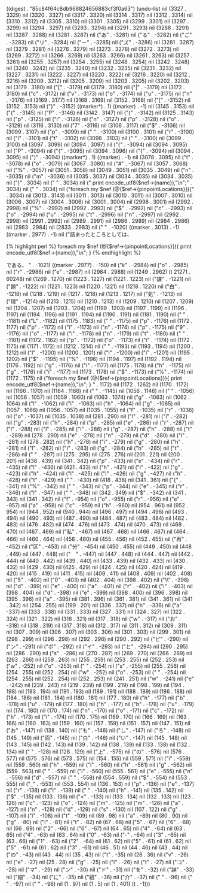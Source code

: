 
((digest . "85c84f64c8db968824656883cf3f0a63") (undo-list nil (3327 . 3329) nil (3320 . 3327) nil (3317 . 3320) nil (3314 . 3317) nil (3312 . 3314) nil (3310 . 3312) nil (3305 . 3310) nil (3301 . 3305) nil (3299 . 3301) nil (3297 . 3299) nil (3294 . 3297) nil (3293 . 3294) nil (3291 . 3293) nil (3288 . 3291) nil (3287 . 3288) nil (3281 . 3287) nil ("あ" . -3281) nil ("る" . -3282) nil ("ご" . -3283) nil ("リ" . -3284) nil ("ー" . -3285) nil ("ズ" . -3286) nil (3281 . 3287) nil (3279 . 3281) nil (3276 . 3279) nil (3273 . 3276) nil (3272 . 3273) nil (3269 . 3272) nil (3266 . 3269) nil (3263 . 3266) nil (3261 . 3263) nil (3257 . 3261) nil (3255 . 3257) nil (3254 . 3255) nil (3248 . 3254) nil (3242 . 3248) nil (3240 . 3242) nil (3235 . 3240) nil (3232 . 3235) nil (3231 . 3232) nil (3227 . 3231) nil (3222 . 3227) nil (3220 . 3222) nil (3216 . 3220) nil (3212 . 3216) nil (3209 . 3212) nil (3205 . 3209) nil (3203 . 3205) nil (3202 . 3203) nil (3179 . 3180) nil ("[" . -3179) nil (3179 . 3180) nil ("|" . -3179) nil (3172 . 3180) nil ("c" . -3172) nil ("v" . -3173) nil ("o" . -3174) nil ("u" . -3175) nil ("n" . -3176) nil (3169 . 3177) nil (3168 . 3169) nil (3152 . 3168) nil ("[" . -3152) nil (3152 . 3153) nil ("}" . -3152) ((marker*) . 1) ((marker) . -1) nil (3145 . 3153) nil ("{" . -3145) nil ("P" . -3146) nil (3142 . 3147) nil ("{" . -3142) nil (3125 . 3143) nil ("p" . -3125) nil ("i" . -3126) nil ("n" . -3127) nil ("p" . -3128) nil ("o" . -3129) nil (3116 . 3130) nil ("7" . -3116) nil (3106 . 3117) nil ("$" . -3106) nil (3099 . 3107) nil ("p" . -3099) nil (" " . -3100) nil (3100 . 3101) nil ("r" . -3100) nil ("i" . -3101) nil ("t" . -3102) nil (3098 . 3103) nil ("
" . -3100) nil (3099 . 3100) nil (3097 . 3099) nil (3094 . 3097) nil ("{" . -3094) nil (3094 . 3095) nil ("P" . -3094) nil ("{" . -3095) nil (3094 . 3096) nil ("{" . -3094) nil (3094 . 3095) nil (")" . -3094) ((marker*) . 1) ((marker) . -1) nil (3078 . 3095) nil ("t" . -3078) nil ("o" . -3079) nil (3067 . 3080) nil ("#" . -3067) nil (3057 . 3068) nil ("%" . -3057) nil (3051 . 3058) nil (3049 . 3051) nil (3035 . 3049) nil ("n" . -3035) nil ("m" . -3036) nil (3035 . 3037) nil (3034 . 3035) nil (3034 . 3035) nil ("}" . 3034) nil ("
" . 3034) nil ("  print encode_utf8($nef->{name}),\"\\n\";" . 3034) nil ("
" . 3034) nil ("foreach my $nef (@{$ref->{pinpointLocations}}){" . 3034) nil (3013 . 3143) nil (3011 . 3013) nil (3010 . 3011) nil (3007 . 3010) nil (3006 . 3007) nil (3004 . 3006) nil (3001 . 3004) nil (2998 . 3001) nil (2992 . 2998) nil ("%" . -2992) nil (2992 . 2993) nil ("$" . -2992) nil ("c" . -2993) nil ("o" . -2994) nil ("u" . -2995) nil ("t" . -2996) nil ("n" . -2997) nil (2992 . 2998) nil (2991 . 2992) nil (2989 . 2991) nil (2986 . 2989) nil (2984 . 2986) nil (2983 . 2984) nil (2833 . 2983) nil ("
" . -1020) ((marker . 3013) . -1) ((marker . 2977) . -1) nil ("詰まったところとしては、

{% highlight perl %}
foreach my $nef (@{$ref->{pinpointLocations}}){
  print encode_utf8($nef->{name}),\"\\n\";
}
{% endhighlight %}

である、
" . -1021) ((marker . 2977) . -150) nil ("k" . -2984) nil ("o" . -2985) nil ("r" . -2986) nil ("e" . -2987) nil (2984 . 2988) nil (1249 . 2962) (t 21271 . 60248) nil (1269 . 1270) nil (1223 . 1227) nil (1221 . 1223) nil ("課" . -1221) nil ("題" . -1222) nil (1221 . 1223) nil (1220 . 1221) nil (1218 . 1220) nil ("白" . -1218) nil (1218 . 1219) nil (1217 . 1218) nil (1213 . 1217) nil ("処" . -1213) nil ("理" . -1214) nil (1213 . 1215) nil (1210 . 1213) nil (1209 . 1210) nil (1207 . 1209) nil (1204 . 1207) nil (1203 . 1204) nil (1199 . 1203) nil (1197 . 1199) nil (1196 . 1197) nil (1194 . 1196) nil (1191 . 1194) nil (1190 . 1191) nil (1181 . 1190) nil (" " . -1181) nil ("L" . -1182) nil (1175 . 1183) nil (" " . -1175) nil ("p" . -1176) nil (1172 . 1177) nil ("p" . -1172) nil ("i" . -1173) nil ("n" . -1174) nil ("p" . -1175) nil ("9" . -1176) nil ("o" . -1177) nil ("i" . -1178) nil ("n" . -1179) nil ("t" . -1180) nil (" " . -1181) nil (1172 . 1182) nil ("p" . -1172) nil ("o" . -1173) nil ("i" . -1174) nil (1172 . 1175) nil (1171 . 1172) nil (1212 . 1214) nil ("
" . -1193) nil (1193 . 1194) nil (1200 . 1212) nil ("l" . -1200) nil (1200 . 1201) nil ("l" . -1200) nil ("i" . -1201) nil (1195 . 1202) nil ("$" . -1195) nil ("%" . -1196) nil (1194 . 1197) nil (1192 . 1194) nil (1176 . 1192) nil ("g" . -1176) nil ("i" . -1177) nil (1175 . 1178) nil ("h" . -1175) nil ("g" . -1176) nil ("i" . -1177) nil (1173 . 1178) nil ("$" . -1173) nil ("%" . -1174) nil (1172 . 1175) nil ("foreach my $nef (@{$ref->{pinpointLocations}}){
  print encode_utf8($nef->{name}),\"\\n\";
}
" . 1172) nil (1172 . 1262) nil (1170 . 1172) nil (1166 . 1170) nil (1164 . 1166) nil ("
" . -1145) nil (1056 . 1146) nil ("
" . -1056) nil (1056 . 1057) nil (1059 . 1060) nil (1063 . 1074) nil ("g" . -1063) nil (1062 . 1064) nil ("l" . -1062) nil ("i" . -1063) nil ("h" . -1064) nil ("g" . -1065) nil (1057 . 1066) nil (1056 . 1057) nil (1035 . 1055) nil ("f" . -1035) nil ("r" . -1036) nil ("o" . -1037) nil (1035 . 1038) nil (281 . 290) nil ("l" . -281) nil ("i" . -282) nil ("g" . -283) nil ("h" . -284) nil ("p" . -285) nil ("e" . -286) nil ("r" . -287) nil ("l" . -288) nil ("l" . -285) nil ("i" . -286) nil ("g" . -287) nil ("h" . -288) nil ("t" . -289) nil (278 . 290) nil ("e" . -278) nil ("n" . -279) nil ("d" . -280) nil ("l" . -281) nil (278 . 282) nil ("h" . -278) nil ("i" . -279) nil ("g" . -280) nil ("h" . -281) nil ("l" . -282) nil ("i" . -283) nil ("g" . -284) nil ("h" . -285) nil ("t" . -286) nil (" " . -287) nil (275 . 295) nil (275 . 276) nil (201 . 221) nil (200 . 201) nil (438 . 439) nil (341 . 342) nil ("p" . -433) nil ("e" . -434) nil ("r" . -435) nil ("l" . -436) nil (421 . 433) nil ("h" . -421) nil ("i" . -422) nil ("g" . -423) nil ("h" . -424) nil ("l" . -425) nil ("i" . -426) nil ("g" . -427) nil ("h" . -428) nil ("t" . -429) nil (" " . -430) nil (418 . 438) nil (341 . 361) nil ("{" . -341) nil ("%" . -342) nil (" " . -343) nil ("p" . -344) nil ("e" . -345) nil ("r" . -346) nil ("l" . -347) nil (" " . -348) nil (342 . 349) nil ("$" . -342) nil (341 . 343) nil (341 . 342) nil ("f" . -954) nil ("o" . -955) nil ("r" . -956) nil ("e" . -957) nil ("a" . -958) nil ("c" . -959) nil ("h" . -960) nil (954 . 961) nil (952 . 954) nil (944 . 952) nil (940 . 944) nil (496 . 497) nil (494 . 496) nil (493 . 494) nil (490 . 493) nil (487 . 490) nil (484 . 487) nil (483 . 484) nil (482 . 483) nil (476 . 482) nil (474 . 476) nil (473 . 474) nil (470 . 473) nil (469 . 470) nil (467 . 469) nil ("私" . -467) nil (467 . 468) nil (466 . 467) nil (464 . 466) nil (460 . 464) nil (456 . 460) nil (455 . 456) nil (452 . 455) nil ("再" . -452) nil ("区" . -453) nil ("分" . -454) nil (450 . 455) nil (449 . 450) nil (448 . 449) nil (447 . 448) nil ("　" . -447) nil (447 . 448) nil (444 . 447) nil (442 . 444) nil (440 . 442) nil (439 . 440) nil (433 . 439) nil (432 . 433) nil (430 . 432) nil (429 . 430) nil (425 . 429) nil (424 . 425) nil (420 . 424) nil (419 . 420) nil (415 . 419) nil (411 . 415) nil (409 . 411) nil (408 . 409) nil (402 . 408) nil ("5" . -402) nil ("0" . -403) nil (402 . 404) nil (398 . 402) nil ("\\" . -398) nil ("d" . -399) nil ("e" . -400) nil ("a" . -401) nil ("r" . -402) nil ("i" . -403) nil (398 . 404) nil ("d" . -398) nil ("e" . -399) nil (398 . 400) nil (396 . 398) nil (395 . 396) nil ("a" . -395) nil (381 . 396) nil (361 . 381) nil (341 . 361) nil (341 . 342) nil (254 . 255) nil (199 . 201) nil (336 . 337) nil ("h" . -336) nil ("a" . -337) nil (333 . 338) nil (331 . 333) nil (327 . 331) nil (324 . 327) nil (322 . 324) nil (321 . 322) nil (318 . 321) nil (317 . 318) nil ("w" . -317) nil ("お" . -318) nil (318 . 319) nil (317 . 318) nil (312 . 317) nil (311 . 312) nil (309 . 311) nil (307 . 309) nil (306 . 307) nil (303 . 306) nil (301 . 303) nil (299 . 301) nil (298 . 299) nil (296 . 298) nil (292 . 296) nil (290 . 292) nil ("ピ" . -290) nil ("ン" . -291) nil ("ポ" . -292) nil ("イ" . -293) nil ("と" . -294) nil (290 . 295) nil (286 . 290) nil ("s" . -286) nil (270 . 287) nil (269 . 270) nil (266 . 269) nil (263 . 266) nil (259 . 263) nil (255 . 259) nil (253 . 255) nil (252 . 253) nil ("w" . -252) nil ("o" . -253) nil ("
" . -254) nil ("s" . -255) nil (255 . 256) nil (254 . 255) nil (252 . 254) nil ("w" . -252) nil ("o" . -253) nil ("
" . -254) nil (254 . 255) nil (252 . 254) nil (252 . 253) nil (241 . 251) nil ("w" . -241) nil ("e" . -242) nil (239 . 243) nil (219 . 239) nil (199 . 219) nil (198 . 199) nil (194 . 198) nil (193 . 194) nil (191 . 193) nil (189 . 191) nil (188 . 189) nil (186 . 188) nil (184 . 186) nil (181 . 184) nil (180 . 181) nil (177 . 180) nil ("h" . -177) nil ("b" . -178) nil ("u" . -179) nil (177 . 180) nil ("h" . -177) nil ("b" . -178) nil ("u" . -179) nil (174 . 180) nil (170 . 174) nil ("n" . -170) nil ("o" . -171) nil ("c" . -172) nil ("h" . -173) nil ("i" . -174) nil (170 . 175) nil (169 . 170) nil (166 . 169) nil (163 . 166) nil (160 . 163) nil (159 . 160) nil (157 . 159) nil (151 . 157) nil (147 . 151) nil ("お" . -147) nil (138 . 140) nil ("も" . -146) nil ("し" . -147) nil ("ろ" . -148) nil (145 . 149) nil ("面" . -145) nil ("白" . -146) nil ("い" . -147) nil (145 . 148) nil (143 . 145) nil (142 . 143) nil (139 . 142) nil (138 . 139) nil (133 . 138) nil (132 . 134) nil ("
" . -128) nil (128 . 129) nil ("上" . -575) nil ("の" . -576) nil (576 . 577) nil (575 . 576) nil (573 . 575) nil (154 . 155) nil (559 . 571) nil ("i" . -559) nil (559 . 560) nil ("h" . -559) nil ("i" . -560) nil ("h" . -561) nil ("g" . -562) nil (559 . 563) nil (" " . -559) nil ("l" . -560) nil (555 . 561) nil ("e" . -555) nil ("n" . -556) nil ("d" . -557) nil (" " . -558) nil (554 . 559) nil ("$" . -554) nil (553 . 555) nil ("_" . -553) nil (553 . 554) nil (136 . 153) nil ("p" . -136) nil ("e" . -137) nil ("r" . -138) nil ("l" . -139) nil (" " . -140) nil ("h" . -141) nil (135 . 142) nil ("$" . -135) nil (133 . 136) nil ("<" . -133) nil (133 . 134) nil (132 . 133) nil (123 . 126) nil ("c" . -123) nil ("o" . -124) nil ("m" . -125) nil ("m" . -126) nil ("a" . -127) nil ("n" . -128) nil ("d" . -129) nil ("s" . -130) nil (107 . 122) nil ("g" . -107) nil ("i" . -108) nil ("t" . -109) nil (89 . 98) nil ("a" . -89) nil (80 . 90) nil ("g" . -80) nil ("i" . -81) nil ("t" . -82) nil (67 . 68) nil ("5" . -67) nil ("6" . -68) nil (66 . 69) nil ("2" . -66) nil ("6" . -67) nil (64 . 65) nil ("4" . -64) nil (63 . 65) nil ("4" . -63) nil (63 . 64) nil ("0" . -63) nil ("-" . -64) nil ("3" . -65) nil (63 . 66) nil ("1" . -63) nil ("2" . -64) nil (61 . 62) nil ("5" . -61) nil (61 . 62) nil ("5" . -61) nil (61 . 62) nil ("3" . -61) nil (46 . 51) nil (44 . 46) nil (43 . 44) nil ("の" . -43) nil (43 . 44) nil (35 . 43) nil ("t" . -35) nil (26 . 36) nil ("v" . -26) nil ("e" . -27) nil (25 . 28) nil ("g" . -25) nil ("i" . -26) nil ("t" . -27) nil ("コ" . -28) nil ("マ" . -29) nil ("ン" . -30) nil ("ド" . -31) nil ("を" . -32) nil ("詳" . -33) nil ("細" . -34) nil ("に" . -35) nil ("紹" . -36) nil ("介" . -37) nil ("
" . -96) nil ("
" . -97) nil ("
" . -98) nil (1 . 97) nil (1 . 5) nil (1 . 401) (t . -1)))
